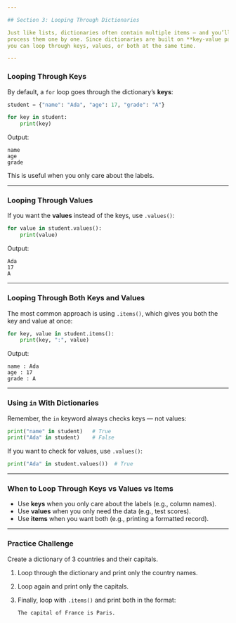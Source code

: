 ```yaml
---

## Section 3: Looping Through Dictionaries

Just like lists, dictionaries often contain multiple items — and you’ll want to
process them one by one. Since dictionaries are built on **key-value pairs**,
you can loop through keys, values, or both at the same time.

---
```


### Looping Through Keys

By default, a `for` loop goes through the dictionary’s **keys**:

```python
student = {"name": "Ada", "age": 17, "grade": "A"}

for key in student:
    print(key)
```

Output:

```
name
age
grade
```

This is useful when you only care about the labels.

---

### Looping Through Values

If you want the **values** instead of the keys, use `.values()`:

```python
for value in student.values():
    print(value)
```

Output:

```
Ada
17
A
```

---

### Looping Through Both Keys and Values

The most common approach is using `.items()`, which gives you both the key and
value at once:

```python
for key, value in student.items():
    print(key, ":", value)
```

Output:

```
name : Ada
age : 17
grade : A
```

---

### Using `in` With Dictionaries

Remember, the `in` keyword always checks keys — not values:

```python
print("name" in student)   # True
print("Ada" in student)    # False
```

If you want to check for values, use `.values()`:

```python
print("Ada" in student.values())  # True
```

---

### When to Loop Through Keys vs Values vs Items

* Use **keys** when you only care about the labels (e.g., column names).
* Use **values** when you only need the data (e.g., test scores).
* Use **items** when you want both (e.g., printing a formatted record).

---

### Practice Challenge

Create a dictionary of 3 countries and their capitals.

1. Loop through the dictionary and print only the country names.
2. Loop again and print only the capitals.
3. Finally, loop with `.items()` and print both in the format:

   ```
   The capital of France is Paris.
   ```


